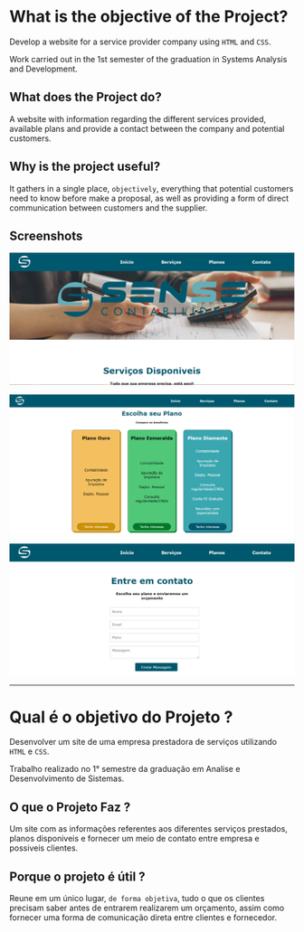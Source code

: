 What is the objective of the Project?
=========
Develop a website for a service provider company using `HTML` and `CSS`.

Work carried out in the 1st semester of the graduation in Systems Analysis and Development.


What does the Project do?
-
A website with information regarding the different services provided, available plans and provide a contact between the company and potential customers.


Why is the project useful?
-
It gathers in a single place, `objectively`, everything that potential customers need to know before make a proposal, as well as providing a form of direct communication between customers and the supplier.



Screenshots
-
![Screenshot of Homepage.](https://github.com/Cesar-Verga/Sense_WebSite/blob/main/Sense%20WebPage/img/README-IMG/Screenshot_1.png)

![Screenshot of Homepage.](https://github.com/Cesar-Verga/Sense_WebSite/blob/main/Sense%20WebPage/img/README-IMG/Screenshot_3.png)

![Screenshot of Homepage.](https://github.com/Cesar-Verga/Sense_WebSite/blob/main/Sense%20WebPage/img/README-IMG/Screenshot_2.png)

------



Qual é o objetivo do Projeto ?
=========
Desenvolver um site de uma empresa prestadora de serviços utilizando `HTML` e `CSS`. 

Trabalho realizado no 1° semestre da graduação em Analise e Desenvolvimento de Sistemas.


O que o Projeto Faz ?
-
Um site com as informações referentes aos diferentes serviços prestados, planos disponiveis e fornecer um meio de contato entre empresa e possiveis clientes.


Porque o projeto é útil ?
-
Reune em um único lugar, `de forma objetiva`, tudo o que os clientes precisam saber antes de entrarem realizarem um orçamento, assim como fornecer uma forma de comunicação direta entre clientes e fornecedor.


